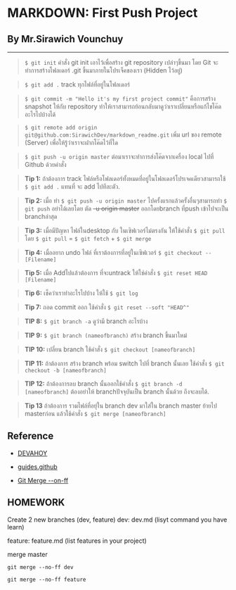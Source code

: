 <h1>MARKDOWN: First Push Project </h1>
<h2> By Mr.Sirawich Vounchuy </h2>

----------

> `$ git init` คำสั่ง git init เอาไว้เพื่อสร้าง git repository เปล่าๆขึ้นมา โดย Git จะทำการสร้างโฟลเดอร์  .git ขึ้นมาภายในโปรเจ็คของเรา (Hidden ไว้อยู่)

> `$ git add .` track ทุกไฟล์ที่อยู่ในโฟลเดอร์ 

> `$ git commit -m "Hello it's my first project commit"` คือการสร้าง snapshot ให้กับ repository ทำให้เราสามารถย้อนกลับมาดูว่าเราเปลี่ยนหรือแก้ไขโค๊ดอะไรไปบ้างได้

> `$ git remote add origin git@github.com:SirawichDev/markdown_readme.git` เพิ่ม url ของ remote (Server) เพื่อให้รู้ว่าเราจะฝากโค๊ดไว้ที่ใด

> `$ git push -u origin master` ต่อมาเราจะทำการส่งโค๊ดจากเครื่อง local ไปที่ Github ด้วยคำสั่ง
 
> **Tip 1:**  ถ้าต้องการ track ไฟล์หรือโฟลเดอร์ทั้งหมดที่อยู่ในโฟลเดอร์โปรเจคเดียวสามารถใช้  `$ git add .` แทนที่ จะ add ไปทีละตัว.

> **Tip 2:** เมื่อ ทำ `$ git push -u origin master` ไปครั้งแรกแล้วครั้งอื่นๆสามารถทำ `$ git push` อย่าได้เลยโดย ตัด ~~-u origin master~~ ออกโดยbranch ที่push เข้าไปจะเป็น branchล่าสุด

> **Tip 3:** เมื่อมีปัญหา ไฟล์ในdesktop กับ ในเซิฟเวอร์ไม่ตรงกัน ให้ใช้คำสั่ง  `$ git pull` โดย  `$ git pull` = `$ git fetch` + `$ git merge`

> **Tip 4:** เมื่ออยาก undo ไฟล์ ที่เราต้องการที่อยู่ในเซิฟเวอร์ `$ git checkout -- [Filename]`

> **Tip 5:** เมื่อ Addไปแล้วต้องการ ที่จะuntrack ให้ใช่คำสั่ง `$ git reset HEAD [Filename]`

> **Tip 6:** เช็คว่าเราทำอะไรไปบ้าง ให้ใช้ `$ git log` 

> **Tip 7:** ถอด commit ออก ใช้คำสั่ง `$ git reset --soft "HEAD^"`

> **TIP 8:** `$ git branch -a` ดูว่ามี branch อะไรบ้าง

> **TIP 9:** `$ git branch (nameofbranch)` สร้าง branch ขึ้นมาใหม่

> **TIP 10:** เปลี่ยน branch ใช้คำสั่ง `$ git checkout [nameofbranch]` 

> **TIP 11:** ถ้าต้องการ สร้าง branch พร้อม switch ไปที่ branch นั้นเลย ใช้คำสั่ง `$ git checkout -b [nameofbranch]`     

> **TIP 12:** ถ้าต้องการลบ branch นั้นออกใช้คำสั่ง `$ git branch -d [nameofbranch]` ต้องอย่าให้ branchปัจจุบันเป็น branch นั้นด้วย ถึงจะลบได้.

> **Tip 13** ถ้าต้องการ รวมไฟล์ที่อยุ่ใน branch dev มาใส่ใน branch master ย้ายไป masterก่อน แล้วใช้คำสั่ง
`$ git merge [nameofbranch] ` 


<h2> Reference </h2>

* [DEVAHOY](https://devahoy.com/posts/introduction-to-git-and-github/)
* [guides.github](https://guides.github.com/features/mastering-markdown/)

* [Git Merge --on-ff](http://www.artit-k.com/how-to-git-config-merge-no-fast-forward/)

<h2> HOMEWORK </h2>
Create 2 new branches (dev, feature)
dev: dev.md (lisyt command you have learn)

feature: feature.md (list features in your project)

merge master

`git merge --no-ff dev`

`git merge --no-ff feature`
